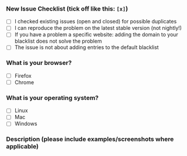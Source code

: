 ### New Issue Checklist (tick off like this: `[x]`)

- [ ] I checked existing issues (open and closed) for possible duplicates
- [ ] I can reproduce the problem on the latest stable version (not nightly!)
- [ ] If you have a problem a specific website: adding the domain to your blacklist does not solve the problem
- [ ] The issue is not about adding entries to the default blacklist

### What is your browser?

- [ ] Firefox
- [ ] Chrome

### What is your operating system?

- [ ] Linux
- [ ] Mac
- [ ] Windows

### Description (please include examples/screenshots where applicable)


